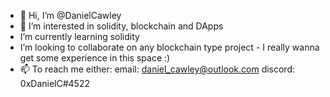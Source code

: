 - 👋 Hi, I’m @DanielCawley
- 👀 I’m interested in solidity, blockchain and DApps 
- I’m currently learning solidity 
- I’m looking to collaborate on any blockchain type project - I really wanna get some experience in this space :)
- 📫 To reach me either:
    email: daniel_cawley@outlook.com
    discord: 0xDanielC#4522


